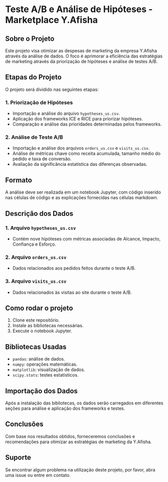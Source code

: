 # Teste A/B e Análise de Hipóteses - Marketplace Y.Afisha

## Sobre o Projeto

Este projeto visa otimizar as despesas de marketing da empresa Y.Afisha através da análise de dados. O foco é aprimorar a eficiência das estratégias de marketing através da priorização de hipóteses e análise de testes A/B.

## Etapas do Projeto

O projeto será dividido nas seguintes etapas:

### 1. Priorização de Hipóteses
- Importação e análise do arquivo `hypotheses_us.csv`.
- Aplicação dos frameworks ICE e RICE para priorizar hipóteses.
- Comparação e análise das prioridades determinadas pelos frameworks.

### 2. Análise de Teste A/B
- Importação e análise dos arquivos `orders_us.csv` e `visits_us.csv`.
- Análise de métricas chave como receita acumulada, tamanho médio do pedido e taxa de conversão.
- Avaliação da significância estatística das diferenças observadas.

## Formato

A análise deve ser realizada em um notebook Jupyter, com código inserido nas células de código e as explicações fornecidas nas células markdown.

## Descrição dos Dados

### 1. Arquivo `hypotheses_us.csv`
- Contém nove hipóteses com métricas associadas de Alcance, Impacto, Confiança e Esforço.

### 2. Arquivo `orders_us.csv`
- Dados relacionados aos pedidos feitos durante o teste A/B.

### 3. Arquivo `visits_us.csv`
- Dados relacionados às visitas ao site durante o teste A/B.

## Como rodar o projeto

1. Clone este repositório.
2. Instale as bibliotecas necessárias.
3. Execute o notebook Jupyter.

## Bibliotecas Usadas

- `pandas`: análise de dados.
- `numpy`: operações matemáticas.
- `matplotlib`: visualização de dados.
- `scipy.stats`: testes estatísticos.

## Importação dos Dados

Após a instalação das bibliotecas, os dados serão carregados em diferentes seções para análise e aplicação dos frameworks e testes.

## Conclusões

Com base nos resultados obtidos, forneceremos conclusões e recomendações para otimizar as estratégias de marketing da Y.Afisha.

## Suporte

Se encontrar algum problema na utilização deste projeto, por favor, abra uma issue ou entre em contato.
